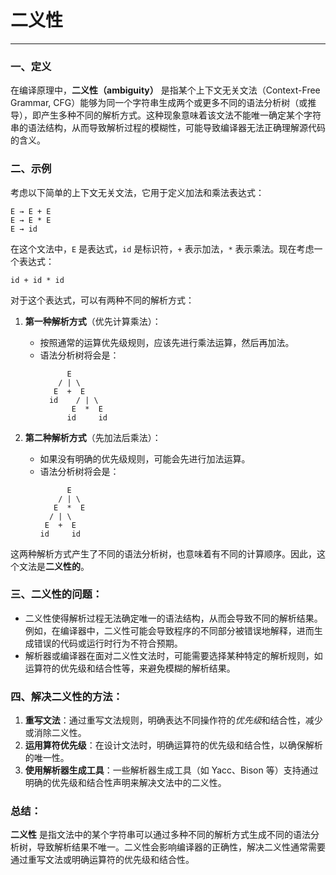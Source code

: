 
# 二义性

---

### 一、定义

在编译原理中，**二义性（ambiguity）** 是指某个上下文无关文法（Context-Free Grammar, CFG）能够为同一个字符串生成两个或更多不同的语法分析树（或推导），即产生多种不同的解析方式。这种现象意味着该文法不能唯一确定某个字符串的语法结构，从而导致解析过程的模糊性，可能导致编译器无法正确理解源代码的含义。
### 二、示例

考虑以下简单的上下文无关文法，它用于定义加法和乘法表达式：

```
E → E + E
E → E * E
E → id
```

在这个文法中，`E` 是表达式，`id` 是标识符，`+` 表示加法，`*` 表示乘法。现在考虑一个表达式：

```
id + id * id
```

对于这个表达式，可以有两种不同的解析方式：

1. **第一种解析方式**（优先计算乘法）：
    - 按照通常的运算优先级规则，应该先进行乘法运算，然后再加法。
    - 语法分析树将会是：
      ```
            E
          / | \
         E  +  E
        id    / | \
             E  *  E
            id     id
      ```

2. **第二种解析方式**（先加法后乘法）：
    - 如果没有明确的优先级规则，可能会先进行加法运算。
    - 语法分析树将会是：
      ```
            E
          / | \
         E  *  E
        / | \
       E  +  E
      id     id
      ```

这两种解析方式产生了不同的语法分析树，也意味着有不同的计算顺序。因此，这个文法是**二义性的**。

### 三、二义性的问题：

- 二义性使得解析过程无法确定唯一的语法结构，从而会导致不同的解析结果。例如，在编译器中，二义性可能会导致程序的不同部分被错误地解释，进而生成错误的代码或运行时行为不符合预期。
- 解析器或编译器在面对二义性文法时，可能需要选择某种特定的解析规则，如运算符的优先级和结合性等，来避免模糊的解析结果。

### 四、解决二义性的方法：

1. **重写文法**：通过重写文法规则，明确表达不同操作符的*优先级*和结合性，减少或消除二义性。
2. **运用算符优先级**：在设计文法时，明确运算符的优先级和结合性，以确保解析的唯一性。
3. **使用解析器生成工具**：一些解析器生成工具（如 Yacc、Bison 等）支持通过明确的优先级和结合性声明来解决文法中的二义性。

### 总结：

**二义性** 是指文法中的某个字符串可以通过多种不同的解析方式生成不同的语法分析树，导致解析结果不唯一。二义性会影响编译器的正确性，解决二义性通常需要通过重写文法或明确运算符的优先级和结合性。